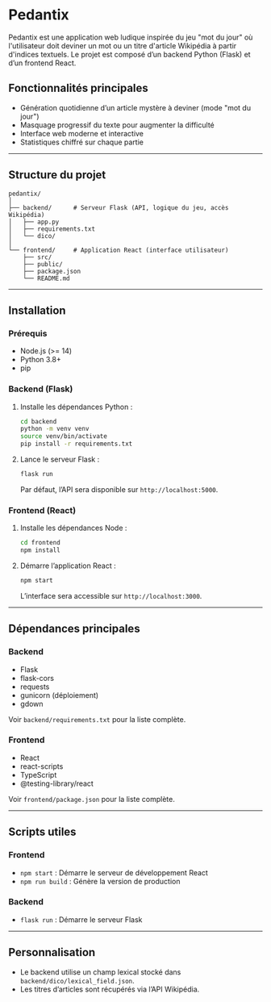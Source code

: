 # Pedantix

Pedantix est une application web ludique inspirée du jeu "mot du jour" où l'utilisateur doit deviner un mot ou un titre d'article Wikipédia à partir d'indices textuels. Le projet est composé d’un backend Python (Flask) et d’un frontend React.

## Fonctionnalités principales

- Génération quotidienne d’un article mystère à deviner (mode "mot du jour")
- Masquage progressif du texte pour augmenter la difficulté
- Interface web moderne et interactive
- Statistiques chiffré sur chaque partie

---

## Structure du projet

```
pedantix/
│
├── backend/      # Serveur Flask (API, logique du jeu, accès Wikipédia)
│   ├── app.py
│   ├── requirements.txt
│   └── dico/
│
└── frontend/     # Application React (interface utilisateur)
    ├── src/
    ├── public/
    ├── package.json
    └── README.md
```

---

## Installation

### Prérequis

- Node.js (>= 14)
- Python 3.8+
- pip

### Backend (Flask)

1. Installe les dépendances Python :
   ```bash
   cd backend
   python -m venv venv
   source venv/bin/activate
   pip install -r requirements.txt
   ```

2. Lance le serveur Flask :
   ```bash
   flask run
   ```
   Par défaut, l’API sera disponible sur `http://localhost:5000`.

### Frontend (React)

1. Installe les dépendances Node :
   ```bash
   cd frontend
   npm install
   ```

2. Démarre l’application React :
   ```bash
   npm start
   ```
   L’interface sera accessible sur `http://localhost:3000`.

---

## Dépendances principales

### Backend

- Flask
- flask-cors
- requests
- gunicorn (déploiement)
- gdown

Voir `backend/requirements.txt` pour la liste complète.

### Frontend

- React
- react-scripts
- TypeScript
- @testing-library/react

Voir `frontend/package.json` pour la liste complète.

---

## Scripts utiles

### Frontend

- `npm start` : Démarre le serveur de développement React
- `npm run build` : Génère la version de production

### Backend

- `flask run` : Démarre le serveur Flask

---

## Personnalisation

- Le backend utilise un champ lexical stocké dans `backend/dico/lexical_field.json`.
- Les titres d’articles sont récupérés via l’API Wikipédia.

